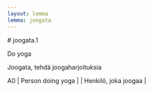 ```yaml
---
layout: lemma
lemma: joogata
---
```


<div class="sense">
# <span class="sensename">joogata.1</span>

<span class="description">Do yoga</span>

<span class="description">Joogata, tehdä joogaharjoituksia</span>

A0 | Person doing yoga |  | Henkilö, joka joogaa |  

</div>

